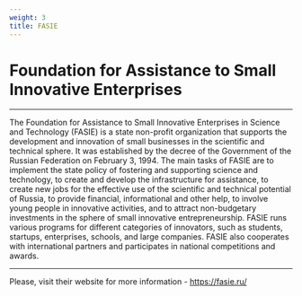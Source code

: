 ```yaml
---
weight: 3
title: FASIE
---
```

# **Foundation for Assistance to Small Innovative Enterprises**

---

The Foundation for Assistance to Small Innovative Enterprises in Science and Technology (FASIE) is a state non-profit organization that supports the development and innovation of small businesses in the scientific and technical sphere. It was established by the decree of the Government of the Russian Federation on February 3, 1994. The main tasks of FASIE are to implement the state policy of fostering and supporting science and technology, to create and develop the infrastructure for assistance, to create new jobs for the effective use of the scientific and technical potential of Russia, to provide financial, informational and other help, to involve young people in innovative activities, and to attract non-budgetary investments in the sphere of small innovative entrepreneurship. FASIE runs various programs for different categories of innovators, such as students, startups, enterprises, schools, and large companies. FASIE also cooperates with international partners and participates in national competitions and awards.

---

Please, visit their website for more information - https://fasie.ru/
